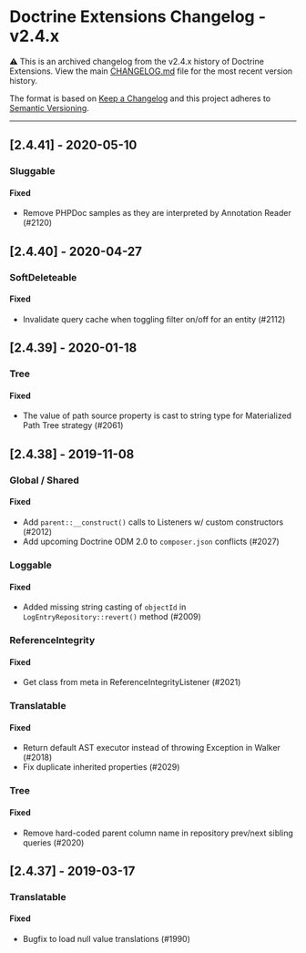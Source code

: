 # Doctrine Extensions Changelog - v2.4.x

:warning: This is an archived changelog from the v2.4.x history of Doctrine Extensions.
View the main [CHANGELOG.md](CHANGELOG.md) file for the most recent version history.

The format is based on [Keep a Changelog](http://keepachangelog.com/en/1.0.0/)
and this project adheres to [Semantic Versioning](http://semver.org/spec/v2.0.0.html).

---

## [2.4.41] - 2020-05-10
### Sluggable
#### Fixed
- Remove PHPDoc samples as they are interpreted by Annotation Reader (#2120)

## [2.4.40] - 2020-04-27
### SoftDeleteable
#### Fixed
- Invalidate query cache when toggling filter on/off for an entity (#2112)

## [2.4.39] - 2020-01-18
### Tree
#### Fixed
- The value of path source property is cast to string type for Materialized Path Tree strategy (#2061)

## [2.4.38] - 2019-11-08
### Global / Shared
#### Fixed
- Add `parent::__construct()` calls to Listeners w/ custom constructors (#2012)
- Add upcoming Doctrine ODM 2.0 to `composer.json` conflicts (#2027)

### Loggable
#### Fixed
- Added missing string casting of `objectId` in `LogEntryRepository::revert()` method (#2009)

### ReferenceIntegrity
#### Fixed
- Get class from meta in ReferenceIntegrityListener (#2021)

### Translatable
#### Fixed
- Return default AST executor instead of throwing Exception in Walker (#2018)
- Fix duplicate inherited properties (#2029)

### Tree
#### Fixed
- Remove hard-coded parent column name in repository prev/next sibling queries (#2020)

## [2.4.37] - 2019-03-17
### Translatable
#### Fixed
- Bugfix to load null value translations (#1990)
